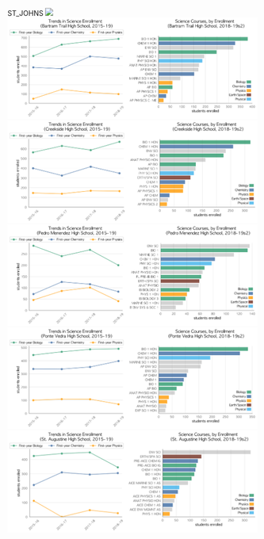 ST_JOHNS
![](../School_plots/ALLEN_D_NE.png)
![](../School_plots/ST_JOHNS/BARTRAM_TR.png)
![](../School_plots/ST_JOHNS/CREEKSIDE.png)
![](../School_plots/ST_JOHNS/PEDRO_MENE.png)
![](../School_plots/ST_JOHNS/PONTE_VEDR.png)
![](../School_plots/ST_JOHNS/ST_AUGUSTI.png)
